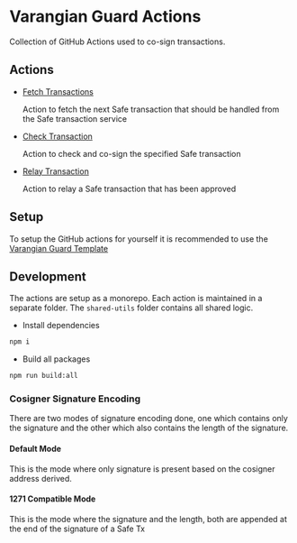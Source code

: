 # Varangian Guard Actions

Collection of GitHub Actions used to co-sign transactions.

## Actions

- [Fetch Transactions](./fetch-tx/)

  Action to fetch the next Safe transaction that should be handled from the Safe transaction service

- [Check Transaction](./check/)

  Action to check and co-sign the specified Safe transaction

- [Relay Transaction](./relay/)

  Action to relay a Safe transaction that has been approved

## Setup

To setup the GitHub actions for yourself it is recommended to use the [Varangian Guard Template](https://github.com/safe-research/varangian-template)

## Development

The actions are setup as a monorepo. Each action is maintained in a separate folder. The `shared-utils` folder contains all shared logic.

- Install dependencies

```sh
npm i
```

- Build all packages

```sh
npm run build:all
```

### Cosigner Signature Encoding

There are two modes of signature encoding done, one which contains only the signature and the other which also contains the length of the signature.

#### Default Mode

This is the mode where only signature is present based on the cosigner address derived.

#### 1271 Compatible Mode

This is the mode where the signature and the length, both are appended at the end of the signature of a Safe Tx

